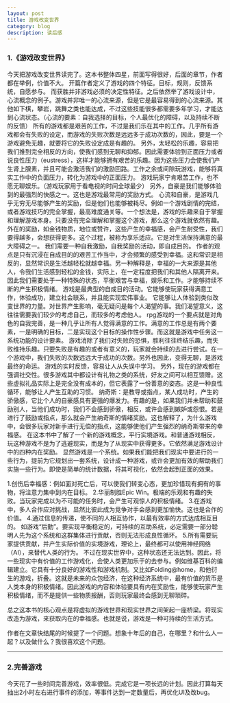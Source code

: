 ```yaml
---
layout: post
title: 游戏改变世界
category: blog
description: 读后感
---
```


### 1.《游戏改变世界》
今天把游戏改变世界读完了。这本书整体四星，前面写得很好，后面的章节，作者都在举例，价值不大。
开篇作者定义了游戏的四个特征。目标，规则，反馈系统，自愿参与。
而获胜并非游戏必须的决定性特征。之后依然举了游戏设计中，心流概念的例子。游戏并非唯一的心流来源，但是它是最容易得到的心流来源。其他如下棋，攀岩，跳舞之类也能达成，不过这些技能很多都需要多年学习，才能达到心流状态。（心流的要素：自我选择的目标，个人最优化的障碍，以及持续不断的反馈）
所有的游戏都是艰苦的工作，不过是我们乐在其中的工作。几乎所有游戏都会有失败的设定，而游戏的失败次数是远远多于成功次数的，因此，要是一个游戏避免无趣，就要将它的失败设定成是有趣的。
另外，太轻松的乐趣，容易把我们推到完全相反的方向，使我们感到无聊和抑郁。因此需要体验到正面压力或者说良性压力（eustress），这样才能够拥有艰苦的乐趣。因为这些压力会使我们产生肾上腺素，并且可能会激活我们的激励回路。工作之余或间隙玩游戏，能够将真实工作中的负面压力，转化为游戏中的正面压力。
游戏玩家宁肯艰苦工作，也不愿无聊娱乐。（游戏玩家用于看电视的时间全球最少）
另外，自豪是我们能够体验到的最强烈的快感之一。这也是游戏最常用的奖励方式。
心流和自豪，是游戏几乎无穷无尽能够产生的奖励，但是他们也能够被耗尽。例如一个游戏剧情的完结，或者游戏技巧的完全掌握，最高难度通关等。一个想法是，游戏的乐趣来自于掌握和理解游戏本身。只要没有完全理解和掌握这个游戏，那么这个游戏就依然有趣。
外在的奖励，如金钱物质，地位或赞许，这些产生的幸福感，会产生耐受性，我们要得越多，会想获得更多。这个过程，被称为享乐适应。它是对生活保持满意的最大障碍之一。
我们需要一种自我激励，自我奖励的活动，即自成目的。
作者的观点是只有沉浸在自成目的的艰苦工作当中，才会频繁的感受到幸福。这和常识是相反的，显然常识是生活越轻松就越幸福。另一种解释是，幸福的一大来源是其他人，令我们生活感到轻松的金钱，实际上，在一定程度把我们和其他人隔离开来。
因此我们需要处于一种特殊的状态，平衡艰苦与幸福，娱乐和工作。才能够持续不断的产生积极情绪。
游戏是最典型的自成目的活动。它能够使玩家获得满意工作，体验成功，建立社会联系，并且能实现宏伟事业。
它能够让人体验到类似改变世界的力量。对世界产生影响，毫无疑问是每个人渴望的事。我们渴望意义，这往往需要我们较少的考虑自己，而较多的考虑他人。
rpg游戏的一个要点就是对角色的自我完善，是一种几乎让所有人觉得满意的工作。满意的工作总是有两个要素，一是明确的目标，二是实现这个目标的操作性步骤。而这就是游戏中任务这一系统功能的设计要素。
游戏消除了我们对失败的恐惧，胜利往往终结乐趣，而失败维持乐趣。只要失败是有趣的或者有意义的，玩家就会持续的去进行尝试。在一个游戏中，我们失败的次数远远大于成功的次数。另外也因此，变得无聊，是游戏最终的命运。
游戏的实时反馈，容易让人从失误中学习。
另外，现在的游戏都在强调社交性。很多游戏其中都设计有礼物之类的系统，好友之间可以相互馈赠。这些虚拟礼品实际上是完全没有成本的，但它表露了一份善意的姿态。这是一种良性循环，能够让人产生互助的习惯。
纳奇斯：是教导或指点，某人成功时，产生的骄傲感，它比个人的自豪感具有更强的爆发力。有趣的是，如果我们并未帮助和鼓励别人，当他们成功时，我们不会感到骄傲，相反，或许会感到嫉妒或怨恨。若是进行了鼓励或指点，那么就会产生纳奇斯的情绪奖励。这也解释了，为什么游戏中，会很多玩家对新手进行无偿的指点，这能够使他们产生强烈的纳奇斯带来的幸福感。
在这本书中了解了一个新的游戏概念，平行实境游戏。和普通游戏相反，玩这种游戏不是为了逃避现实，而是为了从现实中获得更多。它依然满足游戏设计中的四种内在奖励。
显然游戏是一个系统。如果我们能把我们现实中要进行的一些行为，提前为它规划出一套系统，设计成一种游戏，或许会更加有效的帮助我们实施一些行为。即使是简单的统计数据，将其可视化，依然会起到正面的效果。

1.创伤后幸福感：例如面对死亡后，可以使我们转变心态，更加珍惜现有拥有的事物，将注意力集中到内在目标。
2.华丽制胜Epic Win。极端的乐观和有趣的失败。当玩家完成以为不可能的任务时，会产生可观惊人的积极情绪。
3.在游戏中，多人合作应对挑战，显然比彼此成为竞争对手会感到更加愉快。这也是合作的价值。
4.通过信息的传递，使不同的人相互协作，以最有效率的方式达成相互目的。
如游戏“后勤”。要实现平衡稳定的，可持续的互助系统，必定需要一部分聪明人先为这个系统和这群集体进行贡献，否则无法形成良性循环。
5.所有需要玩家提供贡献，并产生实际价值的实境游戏，理论上，最终都可以使用神经网络（AI），来替代人类的行为。
不过在现实世界中，这种状态还无法达到。因此，将一些现实中有价值的工作游戏化，会使人类更加乐于的去参与。例如维基百科的编辑建立。它具有十分良好的游戏性和游戏机制。又比如Folding@home，和他衍生的游戏，折叠。这就是未来的众包经济，在这种经济系统中，最有价值的货币是人类本身的积极情绪。因此游戏的内容和体验要具有内在奖励性，能够使玩家产生积极情绪，而不是提供一些物质报酬，否则玩家最终会感到无聊琐碎。

总之这本书的核心观点是将虚拟的游戏世界和现实世界之间架起一座桥梁。将现实改造为游戏，来获取内在的幸福感。也就是说，游戏是一种可持续的生活方式。

作者在文章快结尾的时候提了一个问题。想象十年后的自己，在哪里？和什么人一起？以及做什么？我很喜欢这个问题。

---

### 2.完善游戏
今天花了一些时间完善游戏，效率很低。完成它是一项长远的计划。因此打算每天抽出2小时左右进行事件的添加，等事件达到一定数量后，再优化UI及改bug。
